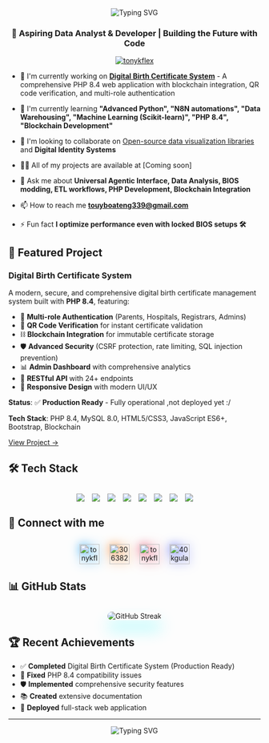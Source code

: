 <div align="center">
  <img src="https://readme-typing-svg.herokuapp.com?font=Fira+Code&pause=1000&color=00FF00&center=true&vCenter=true&width=435&lines=Hi+%F0%9F%91%8B%2C+I'm+Anthony+Ofori+Owusu;Data+Analyst+%26+Developer;From+Ghana+%F0%9F%87%AC%F0%9F%87%AD;Always+Learning+%26+Building" alt="Typing SVG" />
</div>

<h3 align="center">🚀 Aspiring Data Analyst & Developer | Building the Future with Code</h3>

<p align="center"> <a href="https://twitter.com/tonykflex" target="blank"><img src="https://img.shields.io/twitter/follow/tonykflex?logo=twitter&style=for-the-badge" alt="tonykflex" /></a> </p>

- 🔭 I'm currently working on **[Digital Birth Certificate System](https://github.com/tonycondone/birth-certificate-system)** - A comprehensive PHP 8.4 web application with blockchain integration, QR code verification, and multi-role authentication

- 🌱 I'm currently learning **"Advanced Python", "N8N automations", "Data Warehousing", "Machine Learning (Scikit-learn)", "PHP 8.4", "Blockchain Development"**

- 👯 I'm looking to collaborate on [Open-source data visualization libraries](https://www.rawgraphs.io) and **Digital Identity Systems**

- 👨‍💻 All of my projects are available at [Coming soon]

- 💬 Ask me about **Universal Agentic Interface, Data Analysis, BIOS modding, ETL workflows, PHP Development, Blockchain Integration**

- 📫 How to reach me **touyboateng339@gmail.com**

- ⚡ Fun fact **I optimize performance even with locked BIOS setups 🛠️**

## 🚀 Featured Project


### Digital Birth Certificate System
A modern, secure, and comprehensive digital birth certificate management system built with **PHP 8.4**, featuring:
- 🔐 **Multi-role Authentication** (Parents, Hospitals, Registrars, Admins)
- 📱 **QR Code Verification** for instant certificate validation
- ⛓️ **Blockchain Integration** for immutable certificate storage
- 🛡️ **Advanced Security** (CSRF protection, rate limiting, SQL injection prevention)
- 📊 **Admin Dashboard** with comprehensive analytics
- 🔄 **RESTful API** with 24+ endpoints
- 📱 **Responsive Design** with modern UI/UX

**Status**: ✅ **Production Ready** - Fully operational ,not  deployed yet :/

**Tech Stack**: PHP 8.4, MySQL 8.0, HTML5/CSS3, JavaScript ES6+, Bootstrap, Blockchain

[View Project →](https://github.com/tonycondone/birth-certificate-system)     

## 🛠️ Tech Stack

<!-- Animated Tech Stack with Floating Effect -->
<div align="center" style="margin: 30px 0;">
  <div style="display: flex; flex-wrap: wrap; justify-content: center; gap: 15px;">
    <img src="https://img.shields.io/badge/PHP-777BB4?style=for-the-badge&logo=php&logoColor=white" style="animation: float 3s ease-in-out infinite;" />
    <img src="https://img.shields.io/badge/Python-3776AB?style=for-the-badge&logo=python&logoColor=white" style="animation: float 3s ease-in-out infinite 0.5s;" />
    <img src="https://img.shields.io/badge/MySQL-00000F?style=for-the-badge&logo=mysql&logoColor=white" style="animation: float 3s ease-in-out infinite 1s;" />
    <img src="https://img.shields.io/badge/HTML5-E34F26?style=for-the-badge&logo=html5&logoColor=white" style="animation: float 3s ease-in-out infinite 1.5s;" />
    <img src="https://img.shields.io/badge/CSS3-1572B6?style=for-the-badge&logo=css3&logoColor=white" style="animation: float 3s ease-in-out infinite 2s;" />
    <img src="https://img.shields.io/badge/JavaScript-F7DF1E?style=for-the-badge&logo=javascript&logoColor=black" style="animation: float 3s ease-in-out infinite 2.5s;" />
    <img src="https://img.shields.io/badge/Bootstrap-563D7C?style=for-the-badge&logo=bootstrap&logoColor=white" style="animation: float 3s ease-in-out infinite 3s;" />
    <img src="https://img.shields.io/badge/Blockchain-000000?style=for-the-badge&logo=ethereum&logoColor=white" style="animation: float 3s ease-in-out infinite 3.5s;" />
  </div>
</div>

## 🌟 Connect with me

<!-- Social Icons with Hover Effects -->
<div align="center" style="margin: 30px 0;">
  <div style="display: flex; justify-content: center; gap: 20px; flex-wrap: wrap;">
    <a href="https://twitter.com/tonykflex" target="blank" style="display: inline-block; transition: all 0.3s ease; transform: scale(1);">
      <img align="center" src="https://raw.githubusercontent.com/rahuldkjain/github-profile-readme-generator/master/src/images/icons/Social/twitter.svg" alt="tonykflex" height="40" width="40" style="filter: drop-shadow(0 0 10px #1DA1F2);" />
    </a>
    <a href="https://stackoverflow.com/users/30638298" target="blank" style="display: inline-block; transition: all 0.3s ease; transform: scale(1);">
      <img align="center" src="https://raw.githubusercontent.com/rahuldkjain/github-profile-readme-generator/master/src/images/icons/Social/stack-overflow.svg" alt="30638298" height="40" width="40" style="filter: drop-shadow(0 0 10px #F48024);" />
    </a>
    <a href="https://instagram.com/tonykflex" target="blank" style="display: inline-block; transition: all 0.3s ease; transform: scale(1);">
      <img align="center" src="https://raw.githubusercontent.com/rahuldkjain/github-profile-readme-generator/master/src/images/icons/Social/instagram.svg" alt="tonykflex" height="40" width="40" style="filter: drop-shadow(0 0 10px #E4405F);" />
    </a>
    <a href="https://discord.gg/kXHx89kZ" target="blank" style="display: inline-block; transition: all 0.3s ease; transform: scale(1);">
      <img align="center" src="https://raw.githubusercontent.com/rahuldkjain/github-profile-readme-generator/master/src/images/icons/Social/discord.svg" alt="40kgulap" height="40" width="40" style="filter: drop-shadow(0 0 10px #5865F2);" />
    </a>
  </div>
</div>

## 📊 GitHub Stats

<!-- Enhanced Stats with Custom Themes -->
<div align="center" style="margin: 30px 0;">
  
  <img src="https://github-readme-streak-stats.herokuapp.com/?user=tonycondone&theme=radical&hide_border=true&background=0d1117&stroke=00ff00&ring=00ff00&fire=00ff00&currStreakNum=ffffff&currStreakLabel=00ff00&sideNums=ffffff&sideLabels=00ff00&dates=ffffff" alt="GitHub Streak" style="border-radius: 15px; box-shadow: 0 20px 30px rgba(0, 247, 255, 0.3);" />
</div>



## 🏆 Recent Achievements

- ✅ **Completed** Digital Birth Certificate System (Production Ready)
- 🔧 **Fixed** PHP 8.4 compatibility issues
- 🛡️ **Implemented** comprehensive security features
- 📚 **Created** extensive documentation
- 🚀 **Deployed** full-stack web application

---

<div align="center">
  
  
  <img src="https://readme-typing-svg.herokuapp.com?font=Fira+Code&pause=1000&color=00FF00&center=true&vCenter=true&width=435&lines=Always+Learning%2C+Always+Building!+%F0%9F%9A%80" alt="Typing SVG" />
</div>
